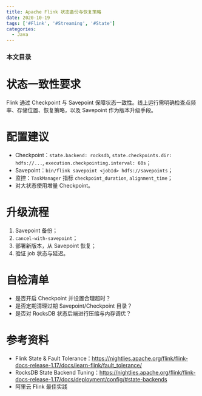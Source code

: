 ```yaml
---
title: Apache Flink 状态备份与恢复策略
date: 2020-10-19
tags: ['#Flink', '#Streaming', '#State']
categories:
  - Java
---
```


### 本文目录
<!-- toc -->

# 状态一致性要求
Flink 通过 Checkpoint 与 Savepoint 保障状态一致性。线上运行需明确检查点频率、存储位置、恢复策略，以及 Savepoint 作为版本升级手段。

# 配置建议
- Checkpoint：`state.backend: rocksdb`, `state.checkpoints.dir: hdfs://...`, `execution.checkpointing.interval: 60s`；
- Savepoint：`bin/flink savepoint <jobId> hdfs://savepoints`；
- 监控：`TaskManager` 指标 `checkpoint_duration`, `alignment_time`；
- 对大状态使用增量 Checkpoint。

# 升级流程
1. Savepoint 备份；
2. `cancel-with-savepoint`；
3. 部署新版本，从 Savepoint 恢复；
4. 验证 job 状态与延迟。

# 自检清单
- 是否开启 Checkpoint 并设置合理超时？
- 是否定期清理过期 Savepoint/Checkpoint 目录？
- 是否对 RocksDB 状态后端进行压缩与内存调优？

# 参考资料
- Flink State & Fault Tolerance：https://nightlies.apache.org/flink/flink-docs-release-1.17/docs/learn-flink/fault_tolerance/
- RocksDB State Backend Tuning：https://nightlies.apache.org/flink/flink-docs-release-1.17/docs/deployment/config/#state-backends
- 阿里云 Flink 最佳实践
